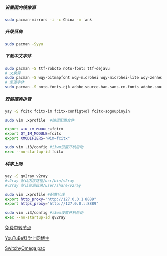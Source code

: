 ##### 设置国内镜像源

```bash
sudo pacman-mirrors -i -c China -m rank
```

##### 升级系统

```bash
sudo pacman -Syyu
```

##### 下载中文字体

```bash
sudo pacman -S ttf-roboto noto-fonts ttf-dejavu
# 文泉驿
sudo pacman -S wqy-bitmapfont wqy-microhei wqy-microhei-lite wqy-zenhei
# 思源字体
sudo pacman -S noto-fonts-cjk adobe-source-han-sans-cn-fonts adobe-source-han-serif-cn-fonts</pre>
```

##### 安装搜狗拼音

```bash
yay -S fcitx fcitx-im fcitx-configtool fcitx-sogoupinyin

sudo vim .xprofile	#编辑配置文件

export GTK_IM_MODULE=fcitx
export QT_IM_MODULE=fcitx
export XMODIFIERS="@im=fcitx"

sudo vim .i3/config #i3wm设置开机启动
exec --no-startup-id fcitx
```



##### 科学上网

```bash
yay -S qv2ray v2ray 
#v2ray 默认内核路径/usr/bin/v2ray
#v2ray 默认资源目录/user/share/v2ray

sudo vim .xprofile #配置代理
export http_proxy="http://127.0.0.1:8889"
export https_proxy="http://127.0.0.1:8889" 

sudo vim .i3/config #i3wm设置开机启动
exec --no-startup-id qv2ray
```

[免费中转节点](https://github.com/Alvin9999/new-pac/wiki/v2ray%E5%85%8D%E8%B4%B9%E8%B4%A6%E5%8F%B7)

[YouTuBe科学上网博主](https://www.youtube.com/channel/UCEBoI_hmSUNjRU4O86Y6TJg)

[SwitchyOmega pac](https://raw.githubusercontent.com/gfwlist/gfwlist/master/gfwlist.txt)

